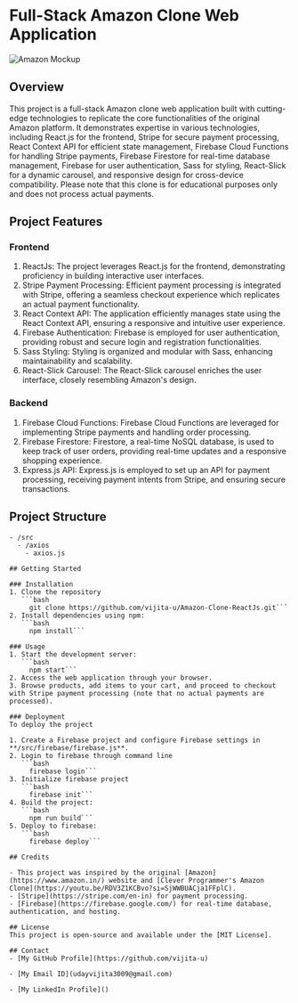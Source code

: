 # Full-Stack Amazon Clone Web Application

![Amazon Mockup](https://github.com/vijita-u/Amazon-Clone-ReactJs/assets/96591032/f42a413d-28ed-46ef-a8c3-a3ad22fbddcb)


## Overview
This project is a full-stack Amazon clone web application built with cutting-edge technologies to replicate the core functionalities of the original Amazon platform. It demonstrates expertise in various technologies, including React.js for the frontend, Stripe for secure payment processing, React Context API for efficient state management, Firebase Cloud Functions for handling Stripe payments, Firebase Firestore for real-time database management, Firebase for user authentication, Sass for styling, React-Slick for a dynamic carousel, and responsive design for cross-device compatibility. Please note that this clone is for educational purposes only and does not process actual payments.

## Project Features

### Frontend
1. ReactJs: The project leverages React.js for the frontend, demonstrating proficiency in building interactive user interfaces.
2. Stripe Payment Processing: Efficient payment processing is integrated with Stripe, offering a seamless checkout experience which replicates an actual payment functionality.
3. React Context API: The application efficiently manages state using the React Context API, ensuring a responsive and intuitive user experience.
4. Firebase Authentication: Firebase is employed for user authentication, providing robust and secure login and registration functionalities.
5. Sass Styling: Styling is organized and modular with Sass, enhancing maintainability and scalability.
6. React-Slick Carousel: The React-Slick carousel enriches the user interface, closely resembling Amazon's design.

### Backend
1. Firebase Cloud Functions: Firebase Cloud Functions are leveraged for implementing Stripe payments and handling order processing.
2. Firebase Firestore: Firestore, a real-time NoSQL database, is used to keep track of user orders, providing real-time updates and a responsive shopping experience.
3. Express.js API: Express.js is employed to set up an API for payment processing, receiving payment intents from Stripe, and ensuring secure transactions.

## Project Structure

```plaintext
- /src
  - /axios
    - axios.js

## Getting Started

### Installation
1. Clone the repository
   ```bash
     git clone https://github.com/vijita-u/Amazon-Clone-ReactJs.git```
2. Install dependencies using npm:
   ```bash
     npm install```

### Usage
1. Start the development server:
   ```bash
     npm start```
2. Access the web application through your browser.
3. Browse products, add items to your cart, and proceed to checkout with Stripe payment processing (note that no actual payments are processed).

### Deployment
To deploy the project

1. Create a Firebase project and configure Firebase settings in **/src/firebase/firebase.js**.
2. Login to firebase through command line
   ```bash
     firebase login```
3. Initialize firebase project
   ```bash
     firebase init```
4. Build the project:
   ```bash
     npm run build```
5. Deploy to firebase:
   ```bash
     firebase deploy```

## Credits

- This project was inspired by the original [Amazon](https://www.amazon.in/) website and [Clever Programmer's Amazon Clone](https://youtu.be/RDV3Z1KCBvo?si=SjWWBUACja1FFplC).
- [Stripe](https://stripe.com/en-in) for payment processing.
- [Firebase](https://firebase.google.com/) for real-time database, authentication, and hosting.

## License
This project is open-source and available under the [MIT License].

## Contact
- [My GitHub Profile](https://github.com/vijita-u)

- [My Email ID](udayvijita3009@gmail.com)

- [My LinkedIn Profile]()
